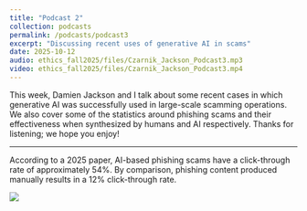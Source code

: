 ```yaml
---
title: "Podcast 2"
collection: podcasts
permalink: /podcasts/podcast3
excerpt: "Discussing recent uses of generative AI in scams"
date: 2025-10-12
audio: ethics_fall2025/files/Czarnik_Jackson_Podcast3.mp3
video: ethics_fall2025/files/Czarnik_Jackson_Podcast3.mp4
---
```


This week, Damien Jackson and I talk about some recent cases in which generative AI was successfully used in large-scale scamming operations. We also cover some of the statistics around phishing scams and their effectiveness when synthesized by humans and AI respectively. Thanks for listening; we hope you enjoy!

---
According to a 2025 paper, AI-based phishing scams have a click-through rate of approximately 54%.
By comparison, phishing content produced manually results in a 12% click-through rate.

![](/images/500x300.png)